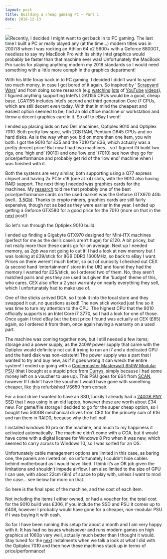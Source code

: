 ```yaml
---
layout: post
title: Building a cheap gaming PC — Part 1
date: 2018-12-13

---
```

![](/img/0*63ttWPHsrOdoVI-m.png)Recently, I decided I might want to get back in to PC gaming. The last time I built a PC or really played any (at the time…) modern titles was in 2007/8 when I was rocking an Athlon 64 x2 5600+ with a Geforce 8800GT, needless to say my MacBook Pro with its shitty Intel graphics would probably be faster than that machine ever was! Unfortunately the MacBook Pro sucks for playing anything modern my 2018 standards so I would need something with a little more oomph in the graphics department!

With his little foray back in to PC gaming, I decided I didn’t want to spend too much money, in case I got bored of it again. So inspired by ‘ [Scrapyard Wars](https://www.youtube.com/playlist?list=PL8mG-RkN2uTyuEutQa79RZ0Q5u5gteUci)’ and from doing some research (e.g [watching](https://www.youtube.com/watch?v=e3cH1H3aK8Q) [lots](https://www.youtube.com/watch?v=AKLL7PKRVvo) of [YouTube](https://www.youtube.com/watch?v=yTvWxQvUGd0) [videos](https://www.youtube.com/watch?v=AKLL7PKRVvo)), I figured anything supporting Intel’s LGA1155 CPUs would be a good, cheap base. LGA1155 includes Intel’s second and third generation Core i7 CPUs, which are still decent even today. With that in mind the cheapest and easiest option seemed to be; find an old office machine or workstation and throw a decent graphics card in it. So off to eBay I went!

I ended up placing bids on two Dell machines, Optiplex 9010 and Optiplex 7010. Both pretty low spec, with 2GB RAM, Pentium G645 CPUs and no hard disks. As is the way when you bid on more than one item, you win both. I got the 9010 for £35 and the 7010 for £36, which actually was a pretty decent price! But now I had two machines… so I figured I’d build two rigs, one ‘high end’ (9010) and one ‘low end’ (7010) see how they go for price/performance and probably get rid of the ‘low end’ machine when I was finished with it.

Both the systems are very similar, both supporting using a Q77 express chipset and having 2x PCIe x16 (one at x4) slots, with the 9010 also having RAID support. The next thing I needed was graphics cards for the machines. My [research](https://www.techspot.com/article/1596-ultimate-used-gpu-benchmarking/) told me that probably one of the best price/performance cards on the used market was the Geforce GTX970 4Gb (well.. [3.5Gb](https://www.pcgamer.com/nvidia-ceo-addresses-gtx-970-controversy/)). Thanks to crypto miners, graphics cards are still fairly expensive, though not as bad as they were earlier in the year. I ended up getting a Geforce GTX580 for a good price for the 7010 (more on that in the [next](https://mickwheelz.net/index.php/2018/12/17/building-a-cheap-gaming-pc-part-2/) post!)

So let's run through the Optiplex 9010 build.

I ended up finding a Gigabyte GTX970 designed for Mini-ITX machines (perfect for me as the dell’s case’s aren’t huge) for £120. A bit pricey, but not really more than these cards go for on average. Next up I needed memory, as 2gb was not going to cut it! I had a look at new memory but I was looking at £39/stick for 8GB DDR3 1600MHz, so back to eBay I want. Prices on there weren’t much better, so out of curiosity I checked out CEX (a second hand ‘entertainment’ store in the UK) and found they had the memory I wanted for £25/stick, so I ordered two of them. No, they aren’t matched pairs and yes they are used but given the ‘budget’ theme of this, who cares. CEX also offer a 2 year warranty on nearly everything they sell, which I unfortunately had to make use of.

One of the sticks arrived DOA, so I took it into the local store and they swapped it out, no questions asked! The new stick worked just fine so it was time to turn my attention to the CPU. The highest CPU that the 9010 officially supports is an Intel Core i7 3770, so I had a look for one of those. Once again I tried eBay but the best price I found was actually at CEX (£85) again, so I ordered it from them, once again having a warranty on a used part.

The machine was coming together now, but I still needed a few items; storage and a power supply, as the 240W power supply that came with the Optiplex would definitely not cut it trying to run an i7 and a dedicated GPU and the hard disk was non-existent! The power supply was a part that I wanted to try and buy new, as if it goes wrong it can wreck the entire system! I ended up going with a [Coolermaster Masterwatt 650W Modular PSU](https://www.scan.co.uk/products/650w-cooler-master-masterwatt-650-hybrid-modular-80-plus-bronze-sli-crossfire-single-rail-541a-120mm) (that I bought at a stupid price from [Currys](https://www.currys.co.uk/gbuk/computing-accessories/components-upgrades/power-supplies/cooler-master-g650m-modular-atx-psu-650w-10118637-pdt.html#srcid=11026), simply because I had some money left on a voucher to use up). This PSU goes for £64 from [SCAN](https://www.scan.co.uk/products/650w-cooler-master-masterwatt-650-hybrid-modular-80-plus-bronze-sli-crossfire-single-rail-541a-120mm), however If I didn’t have the voucher I would have gone with something cheaper, like [this](https://www.scan.co.uk/products/650w-corsair-vs650-refurbished-80plus-fully-wired-sli-crossfire-single-rail-50a-plus12v-1x120mm-fan) refurbished VS650 from corsair.

For a boot drive I wanted to have an SSD, luckily I already had a [240GB PNY SSD](https://www.amazon.co.uk/PNY-CS900-2-5-Inch-Solid-State/dp/B01KIUESVI/ref=sr_1_fkmr0_1?ie=UTF8&qid=1544741998&sr=8-1-fkmr0&keywords=pny+250) that I was using in an old laptop, however these are worth about £34 new. For game/file storage I decided to go for the super cheap option, so I bought two 500GB mechanical drives from CEX for the princely sum of £16 and ran them in RAID0, because why the hell not!

I installed windows 10 pro on the machine, and much to my happiness it activated automatically. The machine didn’t come with a COA, but it would have come with a digital license for Windows 8 Pro when it was new, which seemed to carry across to Windows 10, so I was sorted for an OS.

Unfortunately cable management options are limited in this case, as baring one, the panels are riveted on, so unfortunately I couldn’t hide cables behind motherboard as I would have liked. I think it’s an OK job given the limitations and shouldn’t impede airflow. I am also limited to the size of GPU I can use, with about 22cm (9in) of space to play with, unless I want to mod the case… see below for more on that.

So here is the final spec of the machine, and the cost of each item.

Not including the items I either owned, or had a voucher for, the total cost for the 9010 build was £306, if you include the SSD and PSU it comes up to £408, however I probably would have gone for a cheaper, non-modular PSU if I was buying it with cash.

So far I have been running this setup for about a month and I am very happy with it. It has had no issues whatsoever and runs modern games on high graphics at 1080p very well, actually much better than I thought it would. Stay tuned for the [next](https://mickwheelz.net/index.php/2018/12/17/building-a-cheap-gaming-pc-part-2/) instalments when we talk a look at what I did with the Optiplex 7010 and then how these machines stack up in terms of price/performance!